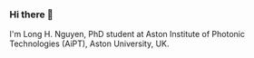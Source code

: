 ### Hi there 👋

I'm Long H. Nguyen, PhD student at Aston Institute of Photonic Technologies (AiPT), Aston University, UK.

